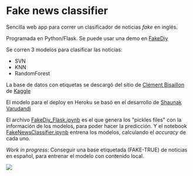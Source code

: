 # Fake news classifier

Sencilla web app para correr un clasificador de noticias _fake_ en inglés.

Programada en Python/Flask. Se puede usar una demo en [FakeDiy](https://fakediy.herokuapp.com/)

Se corren 3 modelos para clasificar las noticias:

- SVN
- KNN
- RandomForest

La base de datos con etiquetas se descargó del sitio de  [Clément Bisaillon](https://www.kaggle.com/clmentbisaillon/fake-and-real-news-dataset?select=Fake.csv) de [Kaggle](https://www.kaggle.com/)

El modelo para el deploy en Heroku se basó en el desarrollo de [Shaunak Varudandi](https://towardsdatascience.com/fake-news-classifier-to-tackle-covid-19-disinformation-ii-116ed2eb44e4)

El archivo [FakeDiy_Flask.ipynb]() es el que genera los "pickles files" con la información de los modelos, para poder hacer la predicción. Y el notebook [FakeNewsClassifier.ipynb]() entrena los modelos, calculando el _accuracy_ de cada uno.

_Work in progress_: Conseguir una base etiquetada (FAKE-TRUE) de noticias en español, para entrenar el modelo con contenido local.


![](https://user-images.githubusercontent.com/660448/122110466-f3be9580-cdf4-11eb-8e3b-380e70ec2d69.png)
